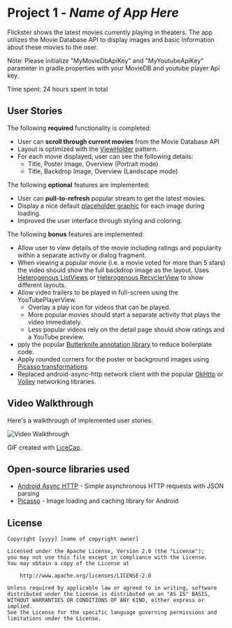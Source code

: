 # Project 1 - *Name of App Here*

Flickster shows the latest movies currently playing in theaters. The app utilizes the Movie Database API to display images and basic information about these movies to the user.

Note: Please initialize "MyMovieDbApiKey" and "MyYoutubeApiKey" parameter in gradle.properties with your MovieDB and youtube player Api key.

Time spent: 24 hours spent in total

## User Stories

The following **required** functionality is completed:

* User can **scroll through current movies** from the Movie Database API
* Layout is optimized with the [ViewHolder](http://guides.codepath.com/android/Using-an-ArrayAdapter-with-ListView#improving-performance-with-the-viewholder-pattern) pattern.
* For each movie displayed, user can see the following details:
  *  Title, Poster Image, Overview (Portrait mode)
  * Title, Backdrop Image, Overview (Landscape mode)

The following **optional** features are implemented:

* User can **pull-to-refresh** popular stream to get the latest movies.
* Display a nice default [placeholder graphic](http://guides.codepath.com/android/Displaying-Images-with-the-Picasso-Library#configuring-picasso) for each image during loading.
* Improved the user interface through styling and coloring.

The following **bonus** features are implemented:

* Allow user to view details of the movie including ratings and popularity within a separate activity or dialog fragment.
* When viewing a popular movie (i.e. a movie voted for more than 5 stars) the video should show the full backdrop image as the layout.  Uses [Heterogenous ListViews](http://guides.codepath.com/android/Implementing-a-Heterogenous-ListView) or [Heterogenous RecyclerView](http://guides.codepath.com/android/Heterogenous-Layouts-inside-RecyclerView) to show different layouts.
* Allow video trailers to be played in full-screen using the YouTubePlayerView.
    *  Overlay a play icon for videos that can be played.
    * More popular movies should start a separate activity that plays the video immediately.
    * Less popular videos rely on the detail page should show ratings and a YouTube preview.
* pply the popular [Butterknife annotation library](http://guides.codepath.com/android/Reducing-View-Boilerplate-with-Butterknife) to reduce boilerplate code.
* Apply rounded corners for the poster or background images using [Picasso transformations](https://guides.codepath.com/android/Displaying-Images-with-the-Picasso-Library#other-transformations)
*  Replaced android-async-http network client with the popular [OkHttp](http://guides.codepath.com/android/Using-OkHttp) or [Volley](http://guides.codepath.com/android/Networking-with-the-Volley-Library) networking libraries.


## Video Walkthrough

Here's a walkthrough of implemented user stories:

<img src='https://github.com/YSulekha/Flickster/blob/master/Flickster.gif' title='Video Walkthrough' width='' alt='Video Walkthrough' />

GIF created with [LiceCap](http://www.cockos.com/licecap/).

## Open-source libraries used

- [Android Async HTTP](https://github.com/loopj/android-async-http) - Simple asynchronous HTTP requests with JSON parsing
- [Picasso](http://square.github.io/picasso/) - Image loading and caching library for Android

## License

    Copyright [yyyy] [name of copyright owner]

    Licensed under the Apache License, Version 2.0 (the "License");
    you may not use this file except in compliance with the License.
    You may obtain a copy of the License at

        http://www.apache.org/licenses/LICENSE-2.0

    Unless required by applicable law or agreed to in writing, software
    distributed under the License is distributed on an "AS IS" BASIS,
    WITHOUT WARRANTIES OR CONDITIONS OF ANY KIND, either express or implied.
    See the License for the specific language governing permissions and
    limitations under the License.